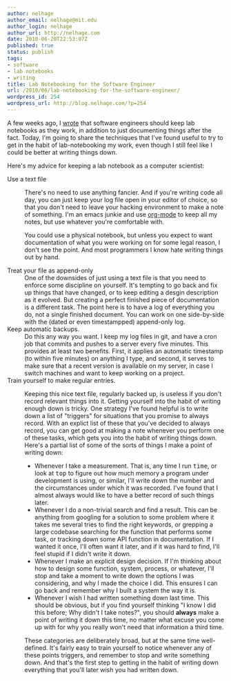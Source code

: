 ```yaml
---
author: nelhage
author_email: nelhage@mit.edu
author_login: nelhage
author_url: http://nelhage.com
date: 2010-06-20T22:53:07Z
published: true
status: publish
tags:
- software
- lab notebooks
- writing
title: Lab Notebooking for the Software Engineer
url: /2010/06/lab-notebooking-for-the-software-engineer/
wordpress_id: 254
wordpress_url: http://blog.nelhage.com/?p=254
---
```


A few weeks ago, I [wrote][prev] that software engineers should keep
lab notebooks as they work, in addition to just documenting things
after the fact. Today, I'm going to share the techniques that I've
found useful to try to get in the habit of lab-notebooking my work,
even though I still feel like I could be better at writing things
down.

[prev]: http://blog.nelhage.com/2010/05/software-and-lab-notebooks/

Here's my advice for keeping a lab notebook as a computer scientist:

<dl>
<dt>Use a text file</dt>

<dd> <p>There's no need to use anything fancier. And if you're writing
code all day, you can just keep your log file open in your editor of
choice, so that you don't need to leave your hacking environment to
make a note of something. I'm an emacs junkie and use
<a href="http://orgmode.org/">org-mode</a> to keep all my notes, but use whatever you're
comfortable with.</p>


<p>You could use a physical notebook, but unless you expect to want
documentation of what you were working on for some legal reason, I
don't see the point. And most programmers I know hate writing things
out by hand.</p>
</dd>

<dt>Treat your file as append-only</dt>

<dd>One of the downsides of just using a text file is that you need to
enforce some discipline on yourself. It's tempting to go back and fix
up things that have changed, or to keep editing a desgin description
as it evolved. But creating a perfect finished piece of documentation
is a different task. The point here is to have a log of everything you
do, not a single finished document. You can work on one side-by-side
with the (dated or even timestampped) append-only log.</dd>

<dt>Keep automatic backups.</dt>

<dd>Do this any way you want. I keep my log files in git, and have a
cron job that commits and pushes to a server every five minutes. This
provides at least two benefits. First, it applies an automatic timestamp (to
within five minutes) on anything I type, and second, it serves to make
sure that a recent version is available on my server, in case I switch
machines and want to keep working on a project.
</dd>

<dt>Train yourself to make regular entries.</dt>

<dd>

<p>Keeping this nice text file, regularly backed up, is useless if you
don't record relevant things into it. Getting yourself into the habit
of writing enough down is tricky. One strategy I've found helpful is
to write down a list of "triggers" for situations that you promise to
always record. With an explict list of these that you've decided to
always record, you can get good at making a note whenever you perform
one of these tasks, which gets you into the habit of writing things
down. Here's a partial list of some of the sorts of things I make a
point of writing down:</p>

<ul>

<li>Whenever I take a measurement. That is, any time I run
<tt>time</tt>, or look at <tt>top</tt> to figure out how much memory a
program under development is using, or similar, I'll write down the
number and the circumstances under which it was recorded. I've found
that I almost always would like to have a better record of such things
later.</li>

<li>Whenever I do a non-trivial search and find a result. This can be
anything from googling for a solution to some problem where it takes
me several tries to find the right keywords, or grepping a large
codebase searching for the function that performs some task, or
tracking down some API function in documentation. If I wanted it once,
I'll often want it later, and if it was hard to find, I'll feel stupid
if I didn't write it down.</li>

<li>Whenever I make an explicit design decision. If I'm thinking about
how to design some function, system, process, or whatever, I'll stop
and take a moment to write down the options I was considering, and why
I made the choice I did. This ensures I can go back and remember why I
built a system the way it is.
</li>


<li>Whenever I wish I had written something down last time. This
should be obvious, but if you find yourself thinking "I know I did
this before; Why didn't I take notes?", you should
<strong>always</strong> make a point of writing it down this time, no
matter what excuse you come up with for why you really won't need that
information a third time.
</li>

</ul>

<p>These categories are deliberately broad, but at the same time
well-defined. It's fairly easy to train yourself to notice whenever
any of these points triggers, and remember to stop and write something
down. And that's the first step to getting in the habit of writing
down everything that you'll later wish you had written down.</p>

</dd>

</dl>
